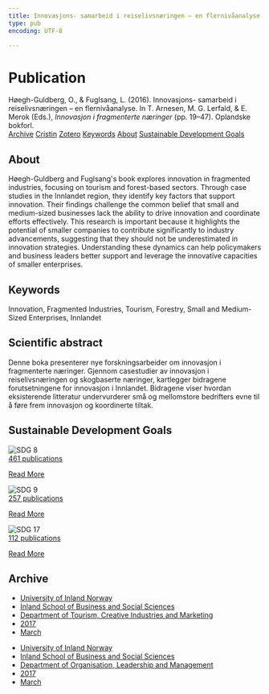 ```yaml
---
title: Innovasjons- samarbeid i reiselivsnæringen – en flernivåanalyse
type: pub
encoding: UTF-8

---
```

<h1>Publication</h1>
<article id="csl-bib-container-SX9IH4YC" class="csl-bib-container">
  <div class="csl-bib-body"> <div class="csl-entry">Høegh-Guldberg, O., &#38; Fuglsang, L. (2016). Innovasjons- samarbeid i reiselivsnæringen – en flernivåanalyse. In T. Arnesen, M. G. Lerfald, &#38; E. Merok (Eds.), <i>Innovasjon i fragmenterte næringer</i> (pp. 19–47). Oplandske bokforl.</div> </div>
  <div class="csl-bib-buttons">
    <a href="#taxonomy-article-SX9IH4YC" alt="archive" class="csl-bib-button">Archive</a>
    <a href="https://app.cristin.no/results/show.jsf?id=1455096" alt="Cristin" class="csl-bib-button">Cristin</a>
    <a href="http://zotero.org/groups/5881554/items/SX9IH4YC" alt="Zotero" class="csl-bib-button">Zotero</a>
    <a href="#keywords-article-SX9IH4YC" alt="keywords" class="csl-bib-button">Keywords</a>
    <a href="#about-article-SX9IH4YC" alt="about_pub" class="csl-bib-button">About</a>
    <a href="#sdg-article-SX9IH4YC" alt="sdg" class="csl-bib-button">Sustainable Development Goals</a>
  </div>
  <div id="csl-bib-meta-container-SX9IH4YC"></div>
</article>
<div id="csl-bib-meta-SX9IH4YC" class="csl-bib-meta">
  <article id="about-article-SX9IH4YC" class="about_pub-article">
    <h1>About</h1>
    Høegh-Guldberg and Fuglsang's book explores innovation in fragmented industries, focusing on tourism and forest-based sectors. Through case studies in the Innlandet region, they identify key factors that support innovation. Their findings challenge the common belief that small and medium-sized businesses lack the ability to drive innovation and coordinate efforts effectively. This research is important because it highlights the potential of smaller companies to contribute significantly to industry advancements, suggesting that they should not be underestimated in innovation strategies. Understanding these dynamics can help policymakers and business leaders better support and leverage the innovative capacities of smaller enterprises.
  </article>
  <article id="keywords-article-SX9IH4YC" class="keywords-article">
    <h1>Keywords</h1>
    Innovation, Fragmented Industries, Tourism, Forestry, Small and Medium-Sized Enterprises, Innlandet
  </article>
  <article id="abstract-article-SX9IH4YC" class="abstract-article">
    <h1>Scientific abstract</h1>
    Denne boka presenterer nye forskningsarbeider om innovasjon i fragmenterte næringer. Gjennom casestudier av innovasjon i reiselivsnæringen og skogbaserte næringer, kartlegger bidragene forutsetningene for innovasjon i Innlandet. Bidragene viser hvordan eksisterende litteratur undervurderer små og mellomstore bedrifters evne til å føre frem innovasjon og koordinerte tiltak.
  </article>
  <article id="sdg-article-SX9IH4YC" class="sdg-article">
    <h1>Sustainable Development Goals</h1>
    <div class="sdg-container"><div id="sdg8" class="sdg">
        <img src="{{< params subfolder >}}images/sdg/sdg08_en.png" class="image" alt="SDG 8">
        <div class="sdg-overlay">
          <a href="{{< params subfolder >}}en/archive/?sdg=8#archive" class="sdg-publication-count"><span>461</span> publications</a>
          <p><a href="https://sdgs.un.org/goals/goal8" class="sdg-read-more">Read More</a></p>
        </div>
      </div> <div id="sdg9" class="sdg">
        <img src="{{< params subfolder >}}images/sdg/sdg09_en.png" class="image" alt="SDG 9">
        <div class="sdg-overlay">
          <a href="{{< params subfolder >}}en/archive/?sdg=9#archive" class="sdg-publication-count"><span>257</span> publications</a>
          <p><a href="https://sdgs.un.org/goals/goal9" class="sdg-read-more">Read More</a></p>
        </div>
      </div> <div id="sdg17" class="sdg">
        <img src="{{< params subfolder >}}images/sdg/sdg17_en.png" class="image" alt="SDG 17">
        <div class="sdg-overlay">
          <a href="{{< params subfolder >}}en/archive/?sdg=17#archive" class="sdg-publication-count"><span>112</span> publications</a>
          <p><a href="https://sdgs.un.org/goals/goal17" class="sdg-read-more">Read More</a></p>
        </div>
      </div></div>
  </article>
  <article id="taxonomy-article-SX9IH4YC" class="taxonomy-article">
    <h1>Archive</h1>
    <ul>
      <li><a href="{{< params subfolder >}}en/archive/?key=3DCRN523">University of Inland Norway</a></li>
      <li><a href="{{< params subfolder >}}en/archive/?key=DU8Q9LN9">Inland School of Business and Social Sciences</a></li>
      <li><a href="{{< params subfolder >}}en/archive/?key=HTIZLGPZ">Department of Tourism, Creative Industries and Marketing</a></li>
      <li><a href="{{< params subfolder >}}en/archive/?key=EYHNJGH5">2017</a></li>
      <li><a href="{{< params subfolder >}}en/archive/?key=YBYPADMU">March</a></li>
    </ul>
    <ul>
      <li><a href="{{< params subfolder >}}en/archive/?key=3DCRN523">University of Inland Norway</a></li>
      <li><a href="{{< params subfolder >}}en/archive/?key=DU8Q9LN9">Inland School of Business and Social Sciences</a></li>
      <li><a href="{{< params subfolder >}}en/archive/?key=4LUWR3ZM">Department of Organisation, Leadership and Management</a></li>
      <li><a href="{{< params subfolder >}}en/archive/?key=KF5I8TQ8">2017</a></li>
      <li><a href="{{< params subfolder >}}en/archive/?key=6SIUSQEE">March</a></li>
    </ul>
  </article>
</div>
